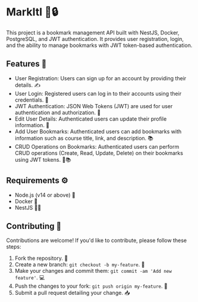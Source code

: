 # MarkItI 📘🔒

This project is a bookmark management API built with NestJS, Docker, PostgreSQL, and JWT authentication. It provides user registration, login, and the ability to manage bookmarks with JWT token-based authentication.

## Features 🚀

- User Registration: Users can sign up for an account by providing their details. ✍️
- User Login: Registered users can log in to their accounts using their credentials. 🔐
- JWT Authentication: JSON Web Tokens (JWT) are used for user authentication and authorization. 🔑
- Edit User Details: Authenticated users can update their profile information. 🔄
- Add User Bookmarks: Authenticated users can add bookmarks with information such as course title, link, and description. 📚
- CRUD Operations on Bookmarks: Authenticated users can perform CRUD operations (Create, Read, Update, Delete) on their bookmarks using JWT tokens. 🔄📚

## Requirements ⚙️

- Node.js (v14 or above) 🚀
- Docker 🐳
- NestJS 🦸‍♂️

## Contributing 🤝

Contributions are welcome! If you'd like to contribute, please follow these steps:

1. Fork the repository. 🍴
2. Create a new branch: `git checkout -b my-feature`. 🌿
3. Make your changes and commit them: `git commit -am 'Add new feature'`. 💻
4. Push the changes to your fork: `git push origin my-feature`. 🚀
5. Submit a pull request detailing your change. 📥
